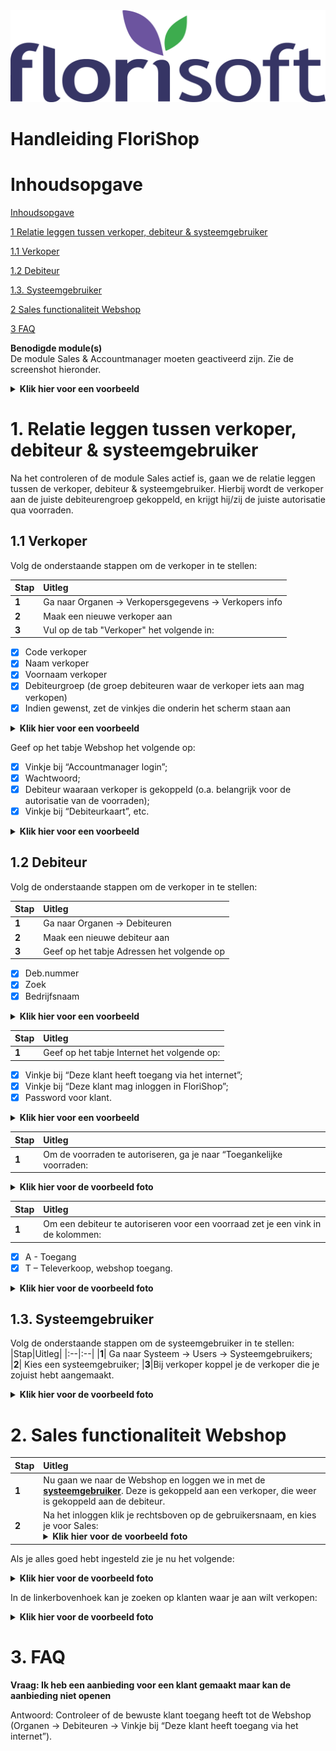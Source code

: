 <img src="../../fslogo.png"/>

# Handleiding FloriShop

# Inhoudsopgave 

[Inhoudsopgave](#inhoudsopgave)


[1 Relatie leggen tussen verkoper, debiteur & systeemgebruiker](#1-relatie-leggen-tussen-verkoper-debiteur--systeemgebruiker)

[1.1 Verkoper](#11-verkoper)

[1.2 Debiteur](#12-debiteur)

[1.3. Systeemgebruiker](#13-systeemgebruiker)

[2 Sales functionaliteit Webshop](#2-sales-functionaliteit-webshop)

[3 FAQ](#3-faq)


**Benodigde module(s)**    
De module Sales & Accountmanager moeten geactiveerd zijn. Zie de
screenshot hieronder.
<details><summary><b>Klik hier voor een voorbeeld</b></summary><img src=".Handleiding inrichten Sales\media\image2.png"/></details>


# 1. Relatie leggen tussen verkoper, debiteur & systeemgebruiker

Na het controleren of de module Sales actief is, gaan we de relatie
leggen tussen de verkoper, debiteur & systeemgebruiker. Hierbij wordt de
verkoper aan de juiste debiteurengroep gekoppeld, en krijgt hij/zij de
juiste autorisatie qua voorraden.

## 1.1 Verkoper

Volg de onderstaande stappen om de verkoper in te stellen:


|Stap|Uitleg|
|:--|:--|
|**1**| Ga naar Organen -> Verkopersgegevens -> Verkopers info
|**2**| Maak een nieuwe verkoper aan
|**3**| Vul op de tab "Verkoper" het volgende in:
- [x] Code verkoper
- [x] Naam verkoper
- [x] Voornaam verkoper
- [x] Debiteurgroep (de groep debiteuren waar de verkoper iets aan mag verkopen)
- [x] Indien gewenst, zet de vinkjes die onderin het scherm staan aan
<details><summary><b>Klik hier voor een voorbeeld</b></summary><img src=".Handleiding inrichten Sales\media\image3.png"/></details>



Geef op het tabje Webshop het volgende op:


- [X] Vinkje bij “Accountmanager login”;
- [x] Wachtwoord;
- [x] Debiteur waaraan verkoper is gekoppeld (o.a. belangrijk voor de autorisatie van de voorraden);
- [x] Vinkje bij “Debiteurkaart”, etc.
<details><summary><b>Klik hier voor een voorbeeld</b></summary><img src=".Handleiding inrichten Sales\media\image4.png"/></details>

## 1.2 Debiteur

Volg de onderstaande stappen om de verkoper in te stellen:

|Stap|Uitleg|
|:--|:--|
|**1**| Ga naar Organen -> Debiteuren
|**2**| Maak een nieuwe debiteur aan
|**3**| Geef op het tabje Adressen het volgende op

- [x] Deb.nummer
- [x] Zoek
- [x] Bedrijfsnaam
<details><summary><b>Klik hier voor een voorbeeld</b></summary><img src=".Handleiding inrichten Sales\media\image5.png"/></details>

|Stap|Uitleg|
|:--|:--|
|**1**|Geef op het tabje Internet het volgende op:
- [x]  Vinkje bij “Deze klant heeft toegang via het internet”;
- [x] Vinkje bij “Deze klant mag inloggen in FloriShop”;
- [x] Password voor klant.
<details><summary><b>Klik hier voor een voorbeeld</b></summary><img src=".Handleiding inrichten Sales\media\image6.png"/></details>


|Stap|Uitleg|
|:--|:--|
|**1**| Om de voorraden te autoriseren, ga je naar “Toegankelijke voorraden:
<details><summary><b>Klik hier voor de voorbeeld foto</b></summary><img src=".Handleiding inrichten Sales\media\image7.png"/></details>

|Stap|Uitleg|
|:--|:--|
|**1**| Om een debiteur te autoriseren voor een voorraad zet je een vink in de kolommen:
- [X] A - Toegang
- [X] T – Televerkoop, webshop toegang.

<details><summary><b>Klik hier voor de voorbeeld foto</b></summary><img src=".Handleiding inrichten Sales\media\image8.png"/></details>


## 1.3. Systeemgebruiker

Volg de onderstaande stappen om de systeemgebruiker in te stellen:
|Stap|Uitleg|
|:--|:--|
|**1**| Ga naar Systeem -&gt; Users -&gt; Systeemgebruikers;
|**2**| Kies een systeemgebruiker;
|**3**|Bij verkoper koppel je de verkoper die je zojuist hebt aangemaakt.<details><summary><b>Klik hier voor de voorbeeld foto</b></summary><img src=".Handleiding inrichten Sales\media\image9.png"/></details>

# 2. Sales functionaliteit Webshop

|Stap|Uitleg|
|:--|:--|
|**1**| Nu gaan we naar de Webshop en loggen we in met de **<u>systeemgebruiker</u>**. Deze is gekoppeld aan een verkoper, die weer is gekoppeld aan de debiteur.
|**2**| Na het inloggen klik je rechtsboven op de gebruikersnaam, en kies je voor Sales: <details><summary><b>Klik hier voor de voorbeeld foto</b></summary><img src=".Handleiding inrichten Sales\media\image10.png"/></details>

Als je alles goed hebt ingesteld zie je nu het volgende:
<details><summary><b>Klik hier voor de voorbeeld foto</b></summary><img src=".Handleiding inrichten Sales\media\image11.png"/></details>

In de linkerbovenhoek kan je zoeken op klanten waar je aan wilt verkopen:
<details><summary><b>Klik hier voor de voorbeeld foto</b></summary><img src=".Handleiding inrichten Sales\media\picture12.png"/></details>

# 3. FAQ

**Vraag: Ik heb een aanbieding voor een klant gemaakt maar kan de
aanbieding niet openen**

Antwoord: Controleer of de bewuste klant toegang heeft tot de Webshop
(Organen -&gt; Debiteuren -&gt; Vinkje bij “Deze klant heeft toegang via
het internet”).
